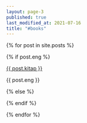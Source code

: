 ```yaml
---
layout: page-3
published: true
last_modified_at: 2021-07-16
title: "#books"
---
```


<div>
  {% for post in site.posts %}
     <p>
  {% if post.eng %}
   <div class="link1">  
    <a name="{{ post.url | replace: "-"," " | downcase }}" href="{{ /books.html#{{ post.kitap }}">{{ post.kitap }}</a>
  </div>
      <p>{{ post.eng }}</p>
   
  {% else %}
    <div style="visibility: hidden;"></div>
{% endif %}
</p>
  
  {% endfor %}
</div>
